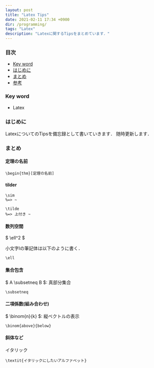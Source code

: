 ```yaml
---
layout: post
title: "Latex Tips"
date: 2021-02-11 17:34 +0900
dir: /programming/
tags: "Latex"
description: "Latexに関するTipsをまとめています．"
---
```


### 目次
- [Key word](#key-word)
- [はじめに](#はじめに)
- [まとめ](#まとめ)
- [参考](#参考)

### Key word
- Latex

### はじめに
LatexについてのTipsを備忘録として書いていきます．
随時更新します．

### まとめ
#### 定理の名前
```
\begin{thm}[定理の名前]
```

#### tilder
```
\sim 
%=> ~

\tilde
%=> 上付き ~
```

#### 数列空間
$ \ell^2 $

小文字lの筆記体は以下のように書く．
```
\ell
```

#### 集合包含
$ A \subsetneq B $: 真部分集合
```
\subsetneq
```

#### 二項係数(組み合わせ)
$ \binom{n}{k} $: 縦ベクトルの表示
```
\binom{above}{below}
```

#### 斜体など
イタリック
```
\textit{イタリックにしたいアルファベット}
```

<!-- ### 参考
### 注意 -->